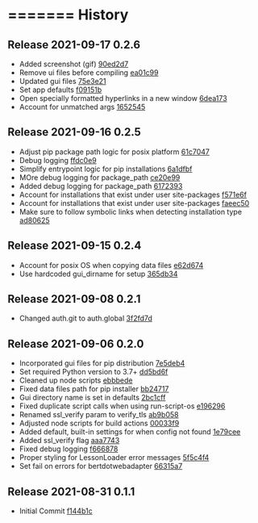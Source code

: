=======
History
=======

## Release 2021-09-17 0.2.6

- Added screenshot (gif) [90ed2d7](git@github.com:berttejeda/bert.bill/commit/90ed2d7d55d97f94e514ada7f62636ffd889a4a0)
- Remove ui files before compiling [ea01c99](git@github.com:berttejeda/bert.bill/commit/ea01c996732df3fde00312ed54b71275c82afcc8)
- Updated gui files [75e3e21](git@github.com:berttejeda/bert.bill/commit/75e3e21d3c0a426a57cb7dcaafaaba7574b77cb2)
- Set app defaults [f09151b](git@github.com:berttejeda/bert.bill/commit/f09151b609807625af287b326fd545f5f03ceb69)
- Open specially formatted hyperlinks in a new window [6dea173](git@github.com:berttejeda/bert.bill/commit/6dea1733aa6e27f02cb617838b0fce018c71277f)
- Account for unmatched args [1652545](git@github.com:berttejeda/bert.bill/commit/1652545ab8bcb7cf7ed86f04d72039d671f025dc)

## Release 2021-09-16 0.2.5

- Adjust pip package path logic for posix platform [61c7047](git@github.com:berttejeda/bert.bill/commit/61c70474f8944069717ecd2e344e3f29ff483043)
- Debug logging [ffdc0e9](git@github.com:berttejeda/bert.bill/commit/ffdc0e9276a449eec0c7f5c3bceefd559b204bb8)
- Simplify entrypoint logic for pip installations [6a1dfbf](git@github.com:berttejeda/bert.bill/commit/6a1dfbfc68cb57aba03604d561bf58fa16d27104)
- MOre debug logging for package_path [ce20e99](git@github.com:berttejeda/bert.bill/commit/ce20e99b45ef071e397cfd665d7c2e9e7d2581cd)
- Added debug logging for package_path [6172393](git@github.com:berttejeda/bert.bill/commit/6172393f01b88e4485b0327c742280a075b7afab)
- Account for installations that exist under user site-packages [f571e6f](git@github.com:berttejeda/bert.bill/commit/f571e6fc6559c80941f6dfcfc332027801184d89)
- Account for installations that exist under user site-packages [faeec50](git@github.com:berttejeda/bert.bill/commit/faeec50e402c15242cf0c67429d530a83050287d)
- Make sure to follow symbolic links when detecting installation type [ad80625](git@github.com:berttejeda/bert.bill/commit/ad80625ebfb6d87efeb0e08007a944c55f7b1b7f)

## Release 2021-09-15 0.2.4

- Account for posix OS when copying data files [e62d674](git@github.com:berttejeda/bert.bill/commit/e62d674d12f2b1ca1cbb767f8d06981982b84065)
- Use hardcoded gui_dirname for setup [365db34](git@github.com:berttejeda/bert.bill/commit/365db34837049f2d997ae324c805e2748cb6b4e0)

## Release 2021-09-08 0.2.1

- Changed auth.git to auth.global [3f2fd7d](git@github.com:berttejeda/bert.bill/commit/3f2fd7d3aef6cb2bae3c59bdad6ee4d790ad0e32)

## Release 2021-09-06 0.2.0

- Incorporated gui files for pip distribution [7e5deb4](git@github.com:berttejeda/bert.bill/commit/7e5deb4b9868543652d274bb8b3551f59214124f)
- Set required Python version to 3.7+ [dd5bd6f](git@github.com:berttejeda/bert.bill/commit/dd5bd6fff7283aa5b4116afc0b45e90697103cec)
- Cleaned up node scripts [ebbbede](git@github.com:berttejeda/bert.bill/commit/ebbbedeeaec10940c77565ad079929f18ef63686)
- Fixed data files path for pip installer [bb24717](git@github.com:berttejeda/bert.bill/commit/bb24717a637a0ec7c5dccaa9d541b106358a2b04)
- Gui directory name is set in defaults [2bc1cff](git@github.com:berttejeda/bert.bill/commit/2bc1cffb06cde7f4ae06cc21f9e50e9d5ee6683e)
- Fixed duplicate script calls when using run-script-os [e196296](git@github.com:berttejeda/bert.bill/commit/e1962960fac4e19b0877949962914676177726ac)
- Renamed ssl_verify param to verify_tls [ab9b058](git@github.com:berttejeda/bert.bill/commit/ab9b058c61f59ad3593efb029dd6ea6b6f3e1a7c)
- Adjusted node scripts for build actions [00033f9](git@github.com:berttejeda/bert.bill/commit/00033f97fd38916e42580db2b5490e150058f363)
- Added default, built-in settings for when config not found [1e79cee](git@github.com:berttejeda/bert.bill/commit/1e79cee0b93141c0f584a5cccb776df1d703631e)
- Added ssl_verify flag [aaa7743](git@github.com:berttejeda/bert.bill/commit/aaa7743c454ac4ea6a4c02f8dc85b8a763fc0419)
- Fixed debug logging [f666878](git@github.com:berttejeda/bert.bill/commit/f6668784bf0cfd98916680d8caabe8a57fdf404a)
- Proper styling for LessonLoader error messages [5f5c4f4](git@github.com:berttejeda/bert.bill/commit/5f5c4f476eb181091b576cbffe22ead15797b387)
- Set fail on errors for bertdotwebadapter [66315a7](git@github.com:berttejeda/bert.bill/commit/66315a7a75c87cf3d597c269819fdd7256ba1e89)

## Release 2021-08-31 0.1.1

- Initial Commit [f144b1c](git@github.com:berttejeda/bert.bill/commit/f144b1c993411a1e6cfa66b186d926c725db892d)
